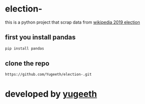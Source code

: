 # election-

this is a python project that scrap data from [wikipedia 2019 election](https://en.wikipedia.org/wiki/2019_Sri_Lankan_presidential_election) 
## first you install pandas
```bash
pip install pandas
```
## clone the repo
```bash
https://github.com/Yugeeth/election-.git
```
# developed by [yugeeth](https://github.com/Yugeeth/)

